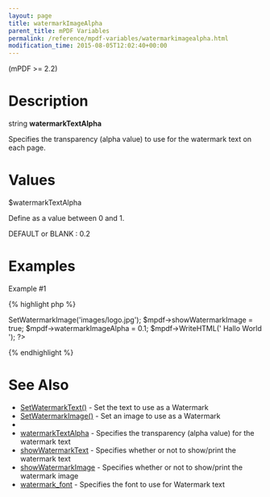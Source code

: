 ```yaml
---
layout: page
title: watermarkImageAlpha
parent_title: mPDF Variables
permalink: /reference/mpdf-variables/watermarkimagealpha.html
modification_time: 2015-08-05T12:02:40+00:00
---
```


(mPDF >= 2.2)

# Description

string **watermarkTextAlpha**

Specifies the transparency (alpha value) to use for the watermark text on each page.

# Values

<span class="parameter">$watermarkTextAlpha</span>

Define as a value between 0 and 1.

<span class="smallblock">DEFAULT</span> or <span class="smallblock">BLANK</span> : 0.2

# Examples

Example #1

{% highlight php %}
<?php

$mpdf = new mPDF();

$mpdf->SetWatermarkImage('images/logo.jpg');

$mpdf->showWatermarkImage = true;

$mpdf->watermarkImageAlpha = 0.1;

$mpdf->WriteHTML('
Hallo World
');

?>
{% endhighlight %}

# See Also

<ul>
<li class="manual_boxlist"><a href="{{ "/reference/mpdf-functions/setwatermarktext.html" | prepend: site.baseurl }}">SetWatermarkText()</a> - Set the text to use as a Watermark</li>
<li class="manual_boxlist"><a href="{{ "/reference/mpdf-functions/setwatermarktext.html" | prepend: site.baseurl }}">SetWatermarkImage()</a> - Set an image to use as a Watermark</li>
<li class="manual_boxlist"><a href="{{ "/reference/mpdf-variables/watermarkimagealpha.html" | prepend: site.baseurl }}"></a></li>
<li class="manual_boxlist"><a href="{{ "/reference/mpdf-variables/watermarktextalpha.html" | prepend: site.baseurl }}">watermarkTextAlpha</a> - Specifies the transparency (alpha value) for the watermark text</li>
<li class="manual_boxlist"><a href="{{ "/reference/mpdf-variables/showwatermarktext.html" | prepend: site.baseurl }}">showWatermarkText</a> - Specifies whether or not to show/print the watermark text</li>
<li class="manual_boxlist"><a href="{{ "/reference/mpdf-variables/showwatermarktext.html" | prepend: site.baseurl }}">showWatermarkImage</a> - Specifies whether or not to show/print the watermark image</li>
<li class="manual_boxlist"><a href="{{ "/reference/mpdf-variables/watermark-font.html" | prepend: site.baseurl }}">watermark_font</a> - Specifies the font to use for Watermark text</li>
</ul>
